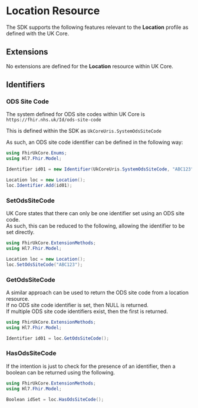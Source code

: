 ---
---

# Location Resource

The SDK supports the following features relevant to the **Location** profile as defined with the UK Core.

## Extensions

No extensions are defined for the **Location**  resource within UK Core.

## Identifiers

### ODS Site Code

The system defined for ODS site codes within UK Core is ```https://fhir.nhs.uk/Id/ods-site-code```


This is defined within the SDK as ```UkCoreUris.SystemOdsSiteCode```

As such, an ODS site code identifier can be defined in the following way:
``` csharp
using FhirUkCore.Enums;
using Hl7.Fhir.Model;

Identifier id01 = new Identifier(UkCoreUris.SystemOdsSiteCode, "ABC123");

Location loc = new Location();
loc.Identifier.Add(id01);
```

### SetOdsSiteCode

UK Core states that there can only be one identifier set using an ODS site code.  
As such, this can be reduced to the following, allowing the identifier to be set directly.

```csharp  title="SetOdsSiteCode()"
using FhirUkCore.ExtensionMethods;
using Hl7.Fhir.Model;

Location loc = new Location();
loc.SetOdsSiteCode("ABC123");
```
### GetOdsSiteCode

A similar approach can be used to return the ODS site code from a location resource.  
If no ODS site code identifier is set, then NULL is returned.  
If multiple ODS site code identifiers exist, then the first is returned.

```csharp  title="GetOdsSiteCode()"
using FhirUkCore.ExtensionMethods;
using Hl7.Fhir.Model;

Identifier id01 = loc.GetOdsSiteCode();
```

### HasOdsSiteCode

If the intention is just to check for the presence of an identifier, then a boolean can be returned using the following.

```csharp  title="HasOdsSiteCode()"
using FhirUkCore.ExtensionMethods;
using Hl7.Fhir.Model;

Boolean idSet = loc.HasOdsSiteCode();
```